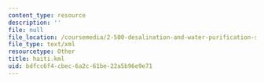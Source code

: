 ```yaml
---
content_type: resource
description: ''
file: null
file_location: /coursemedia/2-500-desalination-and-water-purification-spring-2009/bdfcc6f4cbec6a2c61be22a5b96e9e71_haiti.kml
file_type: text/xml
resourcetype: Other
title: haiti.kml
uid: bdfcc6f4-cbec-6a2c-61be-22a5b96e9e71
---
```

